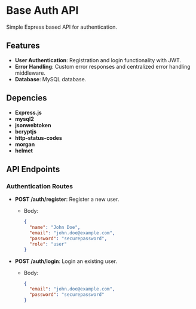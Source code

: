 # Base Auth API

Simple Express based API for authentication.

## Features

- **User Authentication**: Registration and login functionality with JWT.
- **Error Handling**: Custom error responses and centralized error handling middleware.
- **Database**: MySQL database.

## Depencies
- **Express.js**
- **mysql2**
- **jsonwebtoken**
- **bcryptjs**
- **http-status-codes**
- **morgan**
- **helmet**

## API Endpoints

### **Authentication Routes**

- **POST /auth/register**: Register a new user.
  - Body: 
    ```json
    {
      "name": "John Doe",
      "email": "john.doe@example.com",
      "password": "securepassword",
      "role": "user"
    }
    ```

- **POST /auth/login**: Login an existing user.
  - Body: 
    ```json
    {
      "email": "john.doe@example.com",
      "password": "securepassword"
    }
    ```
